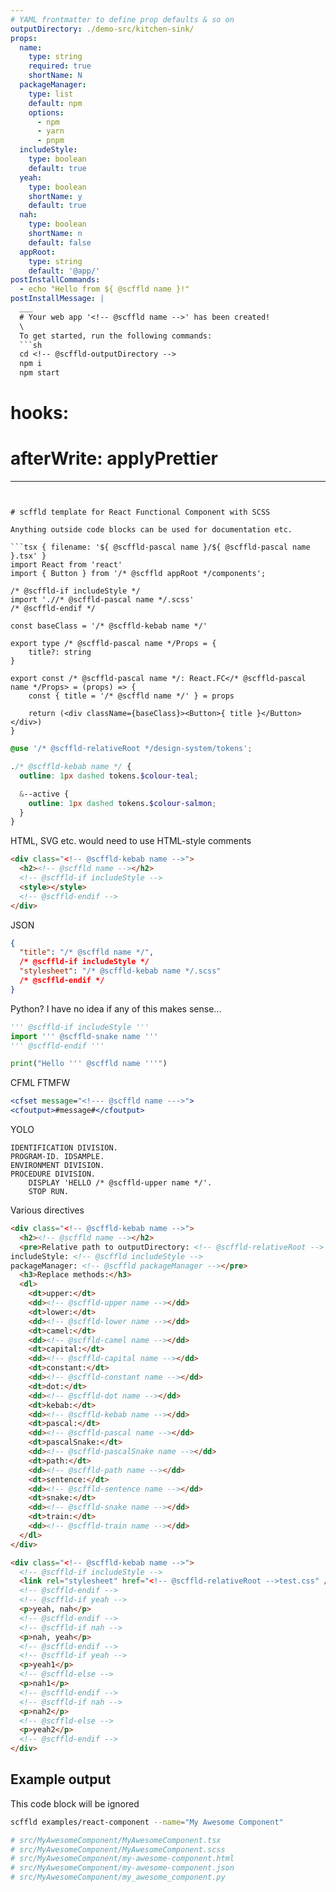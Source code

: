 ```yaml
---
# YAML frontmatter to define prop defaults & so on
outputDirectory: ./demo-src/kitchen-sink/
props:
  name:
    type: string
    required: true
    shortName: N
  packageManager:
    type: list
    default: npm
    options:
      - npm
      - yarn
      - pnpm
  includeStyle:
    type: boolean
    default: true
  yeah:
    type: boolean
    shortName: y
    default: true
  nah:
    type: boolean
    shortName: n
    default: false
  appRoot:
    type: string
    default: '@app/'
postInstallCommands:
  - echo "Hello from ${ @scffld name }!"
postInstallMessage: |
  ___
  # Your web app '<!-- @scffld name -->' has been created!
  \
  To get started, run the following commands:
  ```sh
  cd <!-- @scffld-outputDirectory -->
  npm i
  npm start
  ```

# hooks:
#   afterWrite: applyPrettier
---
```


# scffld template for React Functional Component with SCSS

Anything outside code blocks can be used for documentation etc.

```tsx { filename: '${ @scffld-pascal name }/${ @scffld-pascal name }.tsx' }
import React from 'react'
import { Button } from '/* @scffld appRoot */components';

/* @scffld-if includeStyle */
import './/* @scffld-pascal name */.scss'
/* @scffld-endif */

const baseClass = '/* @scffld-kebab name */'

export type /* @scffld-pascal name */Props = {
    title?: string
}

export const /* @scffld-pascal name */: React.FC</* @scffld-pascal name */Props> = (props) => {
    const { title = '/* @scffld name */' } = props

    return (<div className={baseClass}><Button>{ title }</Button></div>)
}
```

```scss { filename: '${ @scffld-pascal name }/${ @scffld-pascal name }.scss', condition: includeStyle }
@use '/* @scffld-relativeRoot */design-system/tokens';

./* @scffld-kebab name */ {
  outline: 1px dashed tokens.$colour-teal;

  &--active {
    outline: 1px dashed tokens.$colour-salmon;
  }
}
```

HTML, SVG etc. would need to use HTML-style comments

```html { filename: '${ @scffld-pascal name }/${ @scffld-kebab name }.html' }
<div class="<!-- @scffld-kebab name -->">
  <h2><!-- @scffld name --></h2>
  <!-- @scffld-if includeStyle -->
  <style></style>
  <!-- @scffld-endif -->
</div>
```

JSON

```json { filename: '${ @scffld-pascal name }/${ @scffld-kebab name }.json' }
{
  "title": "/* @scffld name */",
  /* @scffld-if includeStyle */
  "stylesheet": "/* @scffld-kebab name */.scss"
  /* @scffld-endif */
}
```

Python? I have no idea if any of this makes sense...

```py { filename: '${ @scffld-pascal name }/${ @scffld-snake name }.py' }
''' @scffld-if includeStyle '''
import ''' @scffld-snake name '''
''' @scffld-endif '''

print("Hello ''' @scffld name '''")
```

CFML FTMFW

```cfm { filename: '${ @scffld-pascal name }/${ @scffld-snake name }.cfm' }
<cfset message="<!--- @scffld name --->">
<cfoutput>#message#</cfoutput>
```

YOLO

```COBOL { filename: 'HELLO.CBL' }
IDENTIFICATION DIVISION.
PROGRAM-ID. IDSAMPLE.
ENVIRONMENT DIVISION.
PROCEDURE DIVISION.
    DISPLAY 'HELLO /* @scffld-upper name */'.
    STOP RUN.
```

Various directives

```html { filename: '${ @scffld-pascal name }/${ @scffld-kebab name }-output-directives.html' }
<div class="<!-- @scffld-kebab name -->">
  <h2><!-- @scffld name --></h2>
  <pre>Relative path to outputDirectory: <!-- @scffld-relativeRoot -->
includeStyle: <!-- @scffld includeStyle -->
packageManager: <!-- @scffld packageManager --></pre>
  <h3>Replace methods:</h3>
  <dl>
    <dt>upper:</dt>
    <dd><!-- @scffld-upper name --></dd>
    <dt>lower:</dt>
    <dd><!-- @scffld-lower name --></dd>
    <dt>camel:</dt>
    <dd><!-- @scffld-camel name --></dd>
    <dt>capital:</dt>
    <dd><!-- @scffld-capital name --></dd>
    <dt>constant:</dt>
    <dd><!-- @scffld-constant name --></dd>
    <dt>dot:</dt>
    <dd><!-- @scffld-dot name --></dd>
    <dt>kebab:</dt>
    <dd><!-- @scffld-kebab name --></dd>
    <dt>pascal:</dt>
    <dd><!-- @scffld-pascal name --></dd>
    <dt>pascalSnake:</dt>
    <dd><!-- @scffld-pascalSnake name --></dd>
    <dt>path:</dt>
    <dd><!-- @scffld-path name --></dd>
    <dt>sentence:</dt>
    <dd><!-- @scffld-sentence name --></dd>
    <dt>snake:</dt>
    <dd><!-- @scffld-snake name --></dd>
    <dt>train:</dt>
    <dd><!-- @scffld-train name --></dd>
  </dl>
</div>
```

```html { filename: '${ @scffld-pascal name }/${ @scffld-kebab name }-conditional-directives.html' }
<div class="<!-- @scffld-kebab name -->">
  <!-- @scffld-if includeStyle -->
  <link rel="stylesheet" href="<!-- @scffld-relativeRoot -->test.css" />
  <!-- @scffld-endif -->
  <!-- @scffld-if yeah -->
  <p>yeah, nah</p>
  <!-- @scffld-endif -->
  <!-- @scffld-if nah -->
  <p>nah, yeah</p>
  <!-- @scffld-endif -->
  <!-- @scffld-if yeah -->
  <p>yeah1</p>
  <!-- @scffld-else -->
  <p>nah1</p>
  <!-- @scffld-endif -->
  <!-- @scffld-if nah -->
  <p>nah2</p>
  <!-- @scffld-else -->
  <p>yeah2</p>
  <!-- @scffld-endif -->
</div>
```

## Example output

This code block will be ignored

```sh
scffld examples/react-component --name="My Awesome Component"

# src/MyAwesomeComponent/MyAwesomeComponent.tsx
# src/MyAwesomeComponent/MyAwesomeComponent.scss
# src/MyAwesomeComponent/my-awesome-component.html
# src/MyAwesomeComponent/my-awesome-component.json
# src/MyAwesomeComponent/my_awesome_component.py
```
